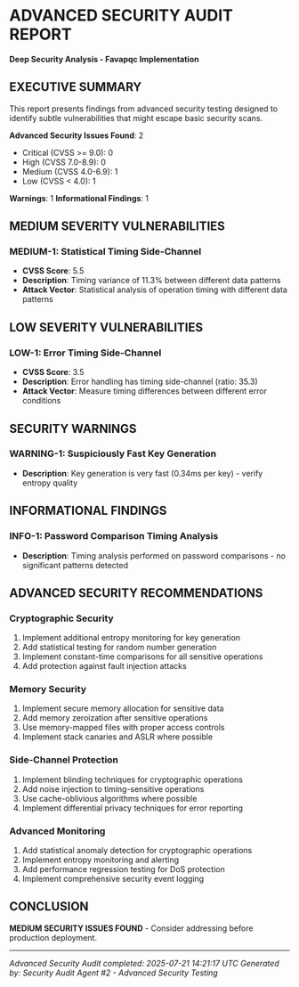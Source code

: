 
# ADVANCED SECURITY AUDIT REPORT
**Deep Security Analysis - Favapqc Implementation**

## EXECUTIVE SUMMARY

This report presents findings from advanced security testing designed to identify
subtle vulnerabilities that might escape basic security scans.

**Advanced Security Issues Found**: 2
- Critical (CVSS >= 9.0): 0
- High (CVSS 7.0-8.9): 0
- Medium (CVSS 4.0-6.9): 1
- Low (CVSS < 4.0): 1

**Warnings**: 1
**Informational Findings**: 1

## MEDIUM SEVERITY VULNERABILITIES

### MEDIUM-1: Statistical Timing Side-Channel
- **CVSS Score**: 5.5
- **Description**: Timing variance of 11.3% between different data patterns
- **Attack Vector**: Statistical analysis of operation timing with different data patterns

## LOW SEVERITY VULNERABILITIES

### LOW-1: Error Timing Side-Channel
- **CVSS Score**: 3.5
- **Description**: Error handling has timing side-channel (ratio: 35.3)
- **Attack Vector**: Measure timing differences between different error conditions

## SECURITY WARNINGS

### WARNING-1: Suspiciously Fast Key Generation
- **Description**: Key generation is very fast (0.34ms per key) - verify entropy quality

## INFORMATIONAL FINDINGS

### INFO-1: Password Comparison Timing Analysis
- **Description**: Timing analysis performed on password comparisons - no significant patterns detected


## ADVANCED SECURITY RECOMMENDATIONS

### Cryptographic Security
1. Implement additional entropy monitoring for key generation
2. Add statistical testing for random number generation
3. Implement constant-time comparisons for all sensitive operations
4. Add protection against fault injection attacks

### Memory Security
1. Implement secure memory allocation for sensitive data
2. Add memory zeroization after sensitive operations
3. Use memory-mapped files with proper access controls
4. Implement stack canaries and ASLR where possible

### Side-Channel Protection
1. Implement blinding techniques for cryptographic operations
2. Add noise injection to timing-sensitive operations
3. Use cache-oblivious algorithms where possible
4. Implement differential privacy techniques for error reporting

### Advanced Monitoring
1. Add statistical anomaly detection for cryptographic operations
2. Implement entropy monitoring and alerting
3. Add performance regression testing for DoS protection
4. Implement comprehensive security event logging

## CONCLUSION

**MEDIUM SECURITY ISSUES FOUND** - Consider addressing before production deployment.

---
*Advanced Security Audit completed: 2025-07-21 14:21:17 UTC*
*Generated by: Security Audit Agent #2 - Advanced Security Testing*

